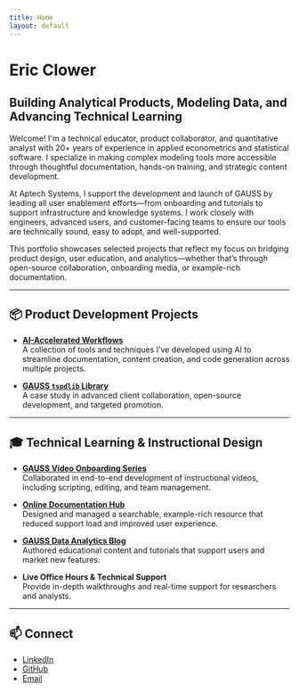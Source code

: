 ```yaml
---
title: Home
layout: default
---
```


# Eric Clower 
## Building Analytical Products, Modeling Data, and Advancing Technical Learning

Welcome! I'm a technical educator, product collaborator, and quantitative analyst with 20+ years of experience in applied econometrics and statistical software. I specialize in making complex modeling tools more accessible through thoughtful documentation, hands-on training, and strategic content development.

At Aptech Systems, I support the development and launch of GAUSS by leading all user enablement efforts—from onboarding and tutorials to support infrastructure and knowledge systems. I work closely with engineers, advanced users, and customer-facing teams to ensure our tools are technically sound, easy to adopt, and well-supported.

This portfolio showcases selected projects that reflect my focus on bridging product design, user education, and analytics—whether that’s through open-source collaboration, onboarding media, or example-rich documentation.

---

## 📦 Product Development Projects
- **[AI-Accelerated Workflows](projects/ai-accelerated-workflows.md)**  
  A collection of tools and techniques I’ve developed using AI to streamline documentation, content creation, and code generation across multiple projects.

- **[GAUSS `tspdlib` Library](projects/tspdlib-library.md)**  
  A case study in advanced client collaboration, open-source development, and targeted promotion.  

---

## 🎓 Technical Learning & Instructional Design
  
- **[GAUSS Video Onboarding Series](projects/onboarding-series.md)**  
  Collaborated in end-to-end development of instructional videos, including scripting, editing, and team management.

- **[Online Documentation Hub](https://docs.aptech.com/gauss/)**  
  Designed and managed a searchable, example-rich resource that reduced support load and improved user experience.

- **[GAUSS Data Analytics Blog](projects/analytics-blog.md)**  
  Authored educational content and tutorials that support users and market new features.

- **Live Office Hours & Technical Support**  
  Provide in-depth walkthroughs and real-time support for researchers and analysts.

---

## 📫 Connect

- [LinkedIn](https://www.linkedin.com/in/ericaclower/)
- [GitHub](https://github.com/ec78)
- [Email](mailto:eric.clower78@gmail.com)
